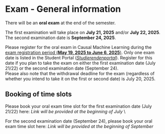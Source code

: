 # Exam - General information 

There will be an **oral exam** at the end of the semester. 

The first examination will take place on **July 21, 2025** and/or **July 22, 2025**. \
The second examination date is **September 24, 2025**.

Please register for the oral exam in Causal Machine Learning during the [exam registration period (**May 19, 2025 to June 6, 2025**)](https://www.hhu.de/fileadmin/redaktion/ZUV/Dezernat_1/Pruefungsamt/documents/pdf/Pruefungstermine/2025/Anmeldetermine_WiWi_WS_2024-25_und_SoSe_2025.pdf). Only one exam date is listed in the Student Portal ([*Studierendenportal*](https://studierende.hhu.de)). Register for this date if you plan to take the exam on either the first examination date (July 21/22) or the second examination date (September 24). \
Please also note that the withdrawal deadline for the exam (regardless of whether you intend to take it on the first or second date) is July 20, 2025.

## Booking of time slots

Please book your oral exam time slot for the first examination date (July 21/22) here: *Link will be provided at the beginning of July* \

For the second examination date (September 24), please book your oral exam time slot here: *Link will be provided at the beginning of September*